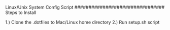Linux/Unix System Config Script
################################
Steps to Install

1.) Clone the .dotfiles to Mac/Linux home directory
2.) Run setup.sh script
